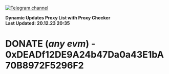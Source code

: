[![Telegram channel](https://img.shields.io/endpoint?url=https://runkit.io/damiankrawczyk/telegram-badge/branches/master?url=https://t.me/n4z4v0d)](https://t.me/n4z4v0d) 

**Dynamic Updates Proxy List with Proxy Checker**  
**Last Updated: 20.12.23 20:35**

# DONATE (_any evm_) - 0xDEADf12DE9A24b47Da0a43E1bA70B8972F5296F2
